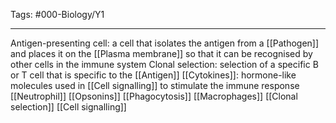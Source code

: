 Tags: #000-Biology/Y1

---
Antigen-presenting cell: a cell that isolates the antigen from a [[Pathogen]] and places it on the [[Plasma membrane]] so that it can be recognised by other cells in the immune system
Clonal selection: selection of a specific B or T cell that is specific to the [[Antigen]]
[[Cytokines]]: hormone-like molecules used in [[Cell signalling]] to stimulate the immune response
[[Neutrophil]]
[[Opsonins]]
[[Phagocytosis]]
[[Macrophages]]
[[Clonal selection]]
[[Cell signalling]]

